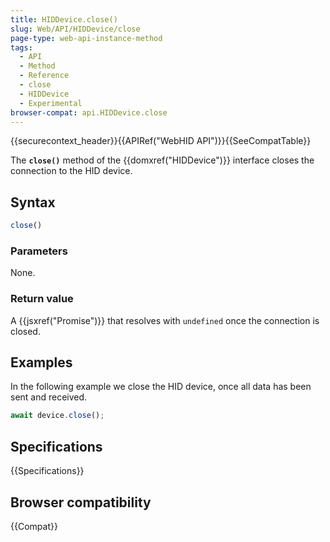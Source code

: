 ```yaml
---
title: HIDDevice.close()
slug: Web/API/HIDDevice/close
page-type: web-api-instance-method
tags:
  - API
  - Method
  - Reference
  - close
  - HIDDevice
  - Experimental
browser-compat: api.HIDDevice.close
---
```


{{securecontext_header}}{{APIRef("WebHID API")}}{{SeeCompatTable}}

The **`close()`** method of the {{domxref("HIDDevice")}} interface closes the connection to the HID device.

## Syntax

```js
close()
```

### Parameters

None.

### Return value

A {{jsxref("Promise")}} that resolves with `undefined` once the connection is closed.

## Examples

In the following example we close the HID device, once all data has been sent and received.

```js
await device.close();
```

## Specifications

{{Specifications}}

## Browser compatibility

{{Compat}}
